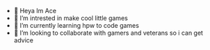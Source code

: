 - 👋 Heya Im Ace
- 👀 I’m intrested in make cool little games
- 🌱 I’m currently learning hpw to code games
- 💞️ I’m looking to collaborate with gamers and veterans so i can get advice
